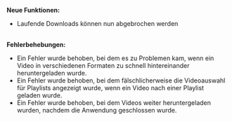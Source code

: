 <strong>Neue Funktionen:</strong>

<ul>
<li style="text-align: left;">Laufende Downloads können nun abgebrochen werden</li>
</ul>
<br>
<strong>Fehlerbehebungen:</strong>
<ul>
    <li style="text-align: left;">Ein Fehler wurde behoben, bei dem es zu Problemen kam, wenn ein Video in verschiedenen Formaten zu schnell hintereinander heruntergeladen wurde.</li>
    <li style="text-align: left;">Ein Fehler wurde behoben, bei dem fälschlicherweise die Videoauswahl für Playlists angezeigt wurde, wenn ein Video nach einer Playlist geladen wurde.</li>
    <li style="text-align: left;">Ein Fehler wurde behoben, bei dem Videos weiter heruntergeladen wurden, nachdem die Anwendung geschlossen wurde.</li>
</ul>
